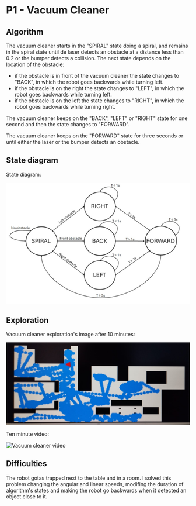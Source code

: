 # P1 - Vacuum Cleaner

## Algorithm
The vacuum cleaner starts in the "SPIRAL" state doing a spiral, and remains in the spiral state until de laser detects an obstacle at a distance less than 0.2 or the bumper detects a collision. The next state depends on the location of the obstacle:
- if the obstacle is in front of the vacuum cleaner the state changes to "BACK", in which the robot goes backwards while turning left.
- if the obstacle is on the right the state changes to "LEFT", in which the robot goes backwards while turning left.
- if the obstacle is on the left the state changes to "RIGHT", in which the robot goes backwards while turning right.

The vacuum cleaner keeps on the "BACK", "LEFT" or "RIGHT" state for one second and then the state changes to "FORWARD".

The vacuum cleaner keeps on the "FORWARD" state for three seconds or until either the laser or the bumper detects an obstacle.



## State diagram
State diagram:

![State diagram](https://github.com/urjc-docencia-robotica-movil/blog-robotica-movil-24-25-sandrag4/blob/main/files/State_diagram-p1.jpg "State diagram")



## Exploration
Vacuum cleaner exploration's image after 10 minutes:

![Vacuum cleaner image](https://github.com/urjc-docencia-robotica-movil/blog-robotica-movil-24-25-sandrag4/blob/main/files/Image-p1.jpeg "Vacuum cleaner image")


Ten minute video:

![Vacuum cleaner video](https://urjc-my.sharepoint.com/:v:/g/personal/s_gonzaleza_2022_alumnos_urjc_es/EUujocqULsFFkv2aN1dFIQgBXz8pi409pgws-TNEdx3SYQ?nav=eyJyZWZlcnJhbEluZm8iOnsicmVmZXJyYWxBcHAiOiJPbmVEcml2ZUZvckJ1c2luZXNzIiwicmVmZXJyYWxBcHBQbGF0Zm9ybSI6IldlYiIsInJlZmVycmFsTW9kZSI6InZpZXciLCJyZWZlcnJhbFZpZXciOiJNeUZpbGVzTGlua0NvcHkifX0&e=MAK1CD "Vacuum cleaner video")



## Difficulties
The robot gotas trapped next to the table and in a room. I solved this problem changing the angular and linear speeds, modifing the duration of algorithm's states and making the robot go backwards when it detected an object close to it.


